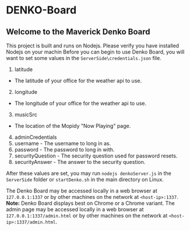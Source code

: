 # DENKO-Board

## Welcome to the Maverick Denko Board

This project is built and runs on Nodejs.  Please verify you have installed Nodejs on your machin
Before you can begin to use Denko Board, you will want to set some values in the `ServerSide\credentials.json` file.

1. latitude
  * The latitude of your office for the weather api to use.
2. longitude
  * The longitude of your office for the weather api to use.
3. musicSrc
  * The location of the Mopidy "Now Playing" page.
4. adminCredentials
 1. username - The username to long in as.
 2. password - The password to long in with.
 3. securityQuestion - The security question used for password resets.
 4. securityAnswer - The answer to the security question.

After these values are set, you may run `nodejs denkoServer.js` in the `ServerSide` folder or `startDenko.sh` in the main directory on Linux.

The Denko Board may be accessed locally in a web browser at `127.0.0.1:1337` or by other machines on the network at `<host-ip>:1337`. **Note:** Denko Board displays best on Chrome or a Chrome variant. The admin page may be accessed locally in a web browser at `127.0.0.1:1337/admin.html` or by other machines on the network at `<host-ip>:1337/admin.html`.
